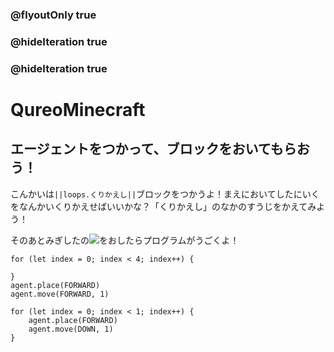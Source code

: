 ### @flyoutOnly true
### @hideIteration true
### @hideIteration true
# QureoMinecraft

## エージェントをつかって、ブロックをおいてもらおう！

こんかいは``||loops.くりかえし||``ブロックをつかうよ！まえにおいてしたにいくをなんかいくりかえせばいいかな？「くりかえし」のなかのすうじをかえてみよう！

そのあとみぎしたの![](https://raw.githubusercontent.com/camp-minecraft/TechkidsCampTutorial/master/images/playbutton.png)をおしたらプログラムがうごくよ！

```ghost
for (let index = 0; index < 4; index++) {
    
}
agent.place(FORWARD)
agent.move(FORWARD, 1)
```

```template
for (let index = 0; index < 1; index++) {
    agent.place(FORWARD)
    agent.move(DOWN, 1)
}
```